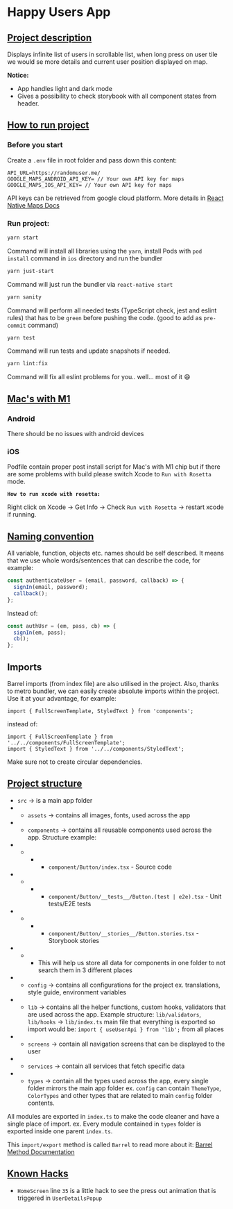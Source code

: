 # Happy Users App

## <u>Project description</u>

Displays infinite list of users in scrollable list, when long press on user tile we would se more details and current user position displayed on map.

<b>Notice:</b>

- App handles light and dark mode
- Gives a possibility to check storybook with all component states from header.

## <u>How to run project</u>

### Before you start

Create a `.env` file in root folder and pass down this content:

```
API_URL=https://randomuser.me/
GOOGLE_MAPS_ANDROID_API_KEY= // Your own API key for maps
GOOGLE_MAPS_IOS_API_KEY= // Your own API key for maps
```

API keys can be retrieved from google cloud platform. More details in [React Native Maps Docs](https://github.com/react-native-maps/react-native-maps/blob/master/docs/installation.md)

### Run project:

```sh
yarn start
```

Command will install all libraries using the `yarn`, install Pods with `pod install` command in `ios` directory and run the bundler

```sh
yarn just-start
```

Command will just run the bundler via `react-native start`

```sh
yarn sanity
```

Command will perform all needed tests (TypeScript check, jest and eslint rules) that has to be `green` before pushing the code. (good to add as `pre-commit` command)

```sh
yarn test
```

Command will run tests and update snapshots if needed.

```sh
yarn lint:fix
```

Command will fix all eslint problems for you.. well... most of it :smile:

## <u>Mac's with M1</u>

### Android

There should be no issues with android devices

### iOS

Podfile contain proper post install script for Mac's with M1 chip but if there are some problems with build please switch Xcode to `Run with Rosetta` mode.

<b>`How to run xcode with rosetta:`</b>

Right click on Xcode -> Get Info -> Check `Run with Rosetta` -> restart xcode if running.

## <u>Naming convention</u>

All variable, function, objects etc. names should be self described. It means that we use whole words/sentences that can describe the code, for example:

```js
const authenticateUser = (email, password, callback) => {
  signIn(email, password);
  callback();
};
```

Instead of:

```js
const authUsr = (em, pass, cb) => {
  signIn(em, pass);
  cb();
};
```

## Imports

Barrel imports (from index file) are also utilised in the project.
Also, thanks to metro bundler, we can easily create absolute imports within the project.
Use it at your advantage, for example:

```
import { FullScreenTemplate, StyledText } from 'components';
```

instead of:

```
import { FullScreenTemplate } from '../../components/FullScreenTemplate';
import { StyledText } from '../../components/StyledText';
```

Make sure not to create circular dependencies.

## <u>Project structure</u>

- `src` -> is a main app folder
- - `assets` -> contains all images, fonts, used across the app
- - `components` -> contains all reusable components used across the app. Structure example:
- - - - `component/Button/index.tsx` - Source code
- - - - `component/Button/__tests__/Button.(test | e2e).tsx` - Unit tests/E2E tests
- - - - `component/Button/__stories__/Button.stories.tsx` - Storybook stories
- - - This will help us store all data for components in one folder to not search them in 3 different places
- - `config` -> contains all configurations for the project ex. translations, style guide, environment variables
- - `lib` -> contains all the helper functions, custom hooks, validators that are used across the app. Example structure: `lib/validators`, `lib/hooks` -> `lib/index.ts` main file that everything is exported so import would be: `import { useUserApi } from 'lib';` from all places
- - `screens` -> contain all navigation screens that can be displayed to the user
- - `services` -> contain all services that fetch specific data
- - `types` -> contain all the types used across the app, every single folder mirrors the main app folder ex. `config` can contain `ThemeType`, `ColorTypes` and other types that are related to main `config` folder contents.

All modules are exported in `index.ts` to make the code cleaner and have a single place of import. ex. Every module contained in `types` folder is exported inside one parent `index.ts`.

This `import/export` method is called `Barrel` to read more about it: [Barrel Method Documentation](https://basarat.gitbook.io/typescript/main-1/barrel)

## <u>Known Hacks</u>

- `HomeScreen` line `35` is a little hack to see the press out animation that is triggered in `UserDetailsPopup`
